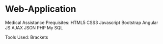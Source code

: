# Web-Application
 Medical Assistance
 Prequisites:
 HTML5
 CSS3
 Javascript
 Bootstrap
 Angular JS
 AJAX
 JSON
 PHP
 My SQL
 
 Tools Used:
 Brackets

